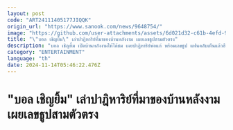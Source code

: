 ```yaml
---
layout: post
code: "ART24111405177JIQQK"
origin_url: "https://www.sanook.com/news/9648754/"
image: "https://github.com/user-attachments/assets/6d021d32-c61b-4efd-9b67-86ba794b3025"
title: "\"บอล เชิญยิ้ม\" เล่าปาฎิหาริย์ที่มาของบ้านหลังงาม เผยเลขธูปสามตัวตรง"
description: "บอล เชิญยิ้ม เปิดบ้านหลังงามให้ได้ชม เผยปาฏิหาริย์พ่อแก่ พร้อมเลขธูป แฟนคลับเห็นแล้วฮือฮา"
category: "ENTERTAINMENT"
language: "th"
date: 2024-11-14T05:46:22.476Z
---
```


# "บอล เชิญยิ้ม" เล่าปาฎิหาริย์ที่มาของบ้านหลังงาม เผยเลขธูปสามตัวตรง